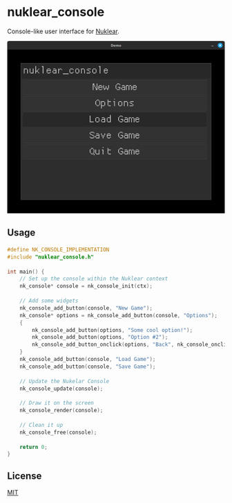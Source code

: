# nuklear_console

Console-like user interface for [Nuklear](https://github.com/Immediate-Mode-UI/Nuklear).

![nuklear_console](screenshot.png)

## Usage

``` c
#define NK_CONSOLE_IMPLEMENTATION
#include "nuklear_console.h"

int main() {
    // Set up the console within the Nuklear context
    nk_console* console = nk_console_init(ctx);

    // Add some widgets
    nk_console_add_button(console, "New Game");
    nk_console* options = nk_console_add_button(console, "Options");
    {
        nk_console_add_button(options, "Some cool option!");
        nk_console_add_button(options, "Option #2");
        nk_console_add_button_onclick(options, "Back", nk_console_onclick_back);
    }
    nk_console_add_button(console, "Load Game");
    nk_console_add_button(console, "Save Game");

    // Update the Nukelar Console
    nk_console_update(console);

    // Draw it on the screen
    nk_console_render(console);

    // Clean it up
    nk_console_free(console);

    return 0;
}
```

## License

[MIT](LICENSE)